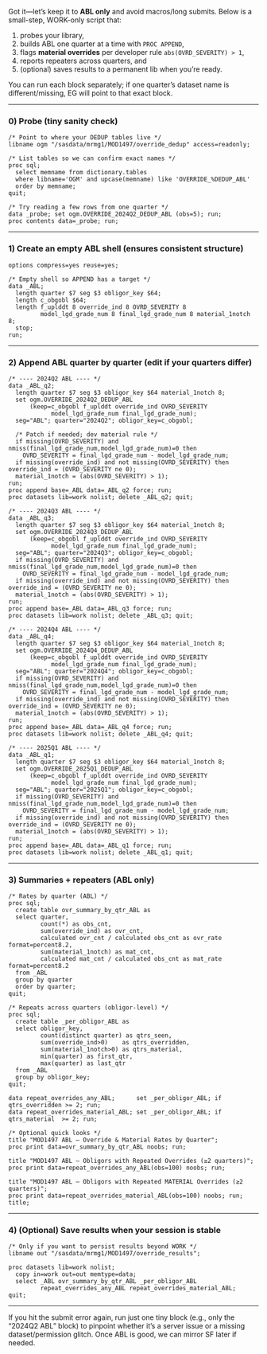Got it—let’s keep it to **ABL only** and avoid macros/long submits. Below is a small-step, WORK-only script that:

1. probes your library,
2. builds ABL one quarter at a time with `PROC APPEND`,
3. flags **material overrides** per developer rule `abs(OVRD_SEVERITY) > 1`,
4. reports repeaters across quarters, and
5. (optional) saves results to a permanent lib when you’re ready.

You can run each block separately; if one quarter’s dataset name is different/missing, EG will point to that exact block.

---

### 0) Probe (tiny sanity check)

```sas
/* Point to where your DEDUP tables live */
libname ogm "/sasdata/mrmg1/MOD1497/override_dedup" access=readonly;

/* List tables so we can confirm exact names */
proc sql; 
  select memname from dictionary.tables 
  where libname='OGM' and upcase(memname) like 'OVERRIDE_%DEDUP_ABL'
  order by memname;
quit;

/* Try reading a few rows from one quarter */
data _probe; set ogm.OVERRIDE_2024Q2_DEDUP_ABL (obs=5); run;
proc contents data=_probe; run;
```

---

### 1) Create an empty ABL shell (ensures consistent structure)

```sas
options compress=yes reuse=yes;

/* Empty shell so APPEND has a target */
data _ABL;
  length quarter $7 seg $3 obligor_key $64;
  length c_obgobl $64;
  length f_uplddt 8 override_ind 8 OVRD_SEVERITY 8 
         model_lgd_grade_num 8 final_lgd_grade_num 8 material_1notch 8;
  stop;
run;
```

---

### 2) Append ABL quarter by quarter (edit if your quarters differ)

```sas
/* ---- 2024Q2 ABL ---- */
data _ABL_q2;
  length quarter $7 seg $3 obligor_key $64 material_1notch 8;
  set ogm.OVERRIDE_2024Q2_DEDUP_ABL
      (keep=c_obgobl f_uplddt override_ind OVRD_SEVERITY
            model_lgd_grade_num final_lgd_grade_num);
  seg="ABL"; quarter="2024Q2"; obligor_key=c_obgobl;

  /* Patch if needed; dev material rule */
  if missing(OVRD_SEVERITY) and nmiss(final_lgd_grade_num,model_lgd_grade_num)=0 then
    OVRD_SEVERITY = final_lgd_grade_num - model_lgd_grade_num;
  if missing(override_ind) and not missing(OVRD_SEVERITY) then override_ind = (OVRD_SEVERITY ne 0);
  material_1notch = (abs(OVRD_SEVERITY) > 1);
run;
proc append base=_ABL data=_ABL_q2 force; run;
proc datasets lib=work nolist; delete _ABL_q2; quit;

/* ---- 2024Q3 ABL ---- */
data _ABL_q3;
  length quarter $7 seg $3 obligor_key $64 material_1notch 8;
  set ogm.OVERRIDE_2024Q3_DEDUP_ABL
      (keep=c_obgobl f_uplddt override_ind OVRD_SEVERITY
            model_lgd_grade_num final_lgd_grade_num);
  seg="ABL"; quarter="2024Q3"; obligor_key=c_obgobl;
  if missing(OVRD_SEVERITY) and nmiss(final_lgd_grade_num,model_lgd_grade_num)=0 then
    OVRD_SEVERITY = final_lgd_grade_num - model_lgd_grade_num;
  if missing(override_ind) and not missing(OVRD_SEVERITY) then override_ind = (OVRD_SEVERITY ne 0);
  material_1notch = (abs(OVRD_SEVERITY) > 1);
run;
proc append base=_ABL data=_ABL_q3 force; run;
proc datasets lib=work nolist; delete _ABL_q3; quit;

/* ---- 2024Q4 ABL ---- */
data _ABL_q4;
  length quarter $7 seg $3 obligor_key $64 material_1notch 8;
  set ogm.OVERRIDE_2024Q4_DEDUP_ABL
      (keep=c_obgobl f_uplddt override_ind OVRD_SEVERITY
            model_lgd_grade_num final_lgd_grade_num);
  seg="ABL"; quarter="2024Q4"; obligor_key=c_obgobl;
  if missing(OVRD_SEVERITY) and nmiss(final_lgd_grade_num,model_lgd_grade_num)=0 then
    OVRD_SEVERITY = final_lgd_grade_num - model_lgd_grade_num;
  if missing(override_ind) and not missing(OVRD_SEVERITY) then override_ind = (OVRD_SEVERITY ne 0);
  material_1notch = (abs(OVRD_SEVERITY) > 1);
run;
proc append base=_ABL data=_ABL_q4 force; run;
proc datasets lib=work nolist; delete _ABL_q4; quit;

/* ---- 2025Q1 ABL ---- */
data _ABL_q1;
  length quarter $7 seg $3 obligor_key $64 material_1notch 8;
  set ogm.OVERRIDE_2025Q1_DEDUP_ABL
      (keep=c_obgobl f_uplddt override_ind OVRD_SEVERITY
            model_lgd_grade_num final_lgd_grade_num);
  seg="ABL"; quarter="2025Q1"; obligor_key=c_obgobl;
  if missing(OVRD_SEVERITY) and nmiss(final_lgd_grade_num,model_lgd_grade_num)=0 then
    OVRD_SEVERITY = final_lgd_grade_num - model_lgd_grade_num;
  if missing(override_ind) and not missing(OVRD_SEVERITY) then override_ind = (OVRD_SEVERITY ne 0);
  material_1notch = (abs(OVRD_SEVERITY) > 1);
run;
proc append base=_ABL data=_ABL_q1 force; run;
proc datasets lib=work nolist; delete _ABL_q1; quit;
```

---

### 3) Summaries + repeaters (ABL only)

```sas
/* Rates by quarter (ABL) */
proc sql;
  create table ovr_summary_by_qtr_ABL as
  select quarter,
         count(*) as obs_cnt,
         sum(override_ind) as ovr_cnt,
         calculated ovr_cnt / calculated obs_cnt as ovr_rate format=percent8.2,
         sum(material_1notch) as mat_cnt,
         calculated mat_cnt / calculated obs_cnt as mat_rate format=percent8.2
  from _ABL
  group by quarter
  order by quarter;
quit;

/* Repeats across quarters (obligor-level) */
proc sql;
  create table _per_obligor_ABL as
  select obligor_key,
         count(distinct quarter) as qtrs_seen,
         sum(override_ind>0)    as qtrs_overridden,
         sum(material_1notch>0) as qtrs_material,
         min(quarter) as first_qtr,
         max(quarter) as last_qtr
  from _ABL
  group by obligor_key;
quit;

data repeat_overrides_any_ABL;      set _per_obligor_ABL; if qtrs_overridden >= 2; run;
data repeat_overrides_material_ABL; set _per_obligor_ABL; if qtrs_material  >= 2; run;

/* Optional quick looks */
title "MOD1497 ABL — Override & Material Rates by Quarter";
proc print data=ovr_summary_by_qtr_ABL noobs; run;

title "MOD1497 ABL — Obligors with Repeated Overrides (≥2 quarters)";
proc print data=repeat_overrides_any_ABL(obs=100) noobs; run;

title "MOD1497 ABL — Obligors with Repeated MATERIAL Overrides (≥2 quarters)";
proc print data=repeat_overrides_material_ABL(obs=100) noobs; run;
title;
```

---

### 4) (Optional) Save results when your session is stable

```sas
/* Only if you want to persist results beyond WORK */
libname out "/sasdata/mrmg1/MOD1497/override_results";

proc datasets lib=work nolist;
  copy in=work out=out memtype=data;
  select _ABL ovr_summary_by_qtr_ABL _per_obligor_ABL 
         repeat_overrides_any_ABL repeat_overrides_material_ABL;
quit;
```

---

If you hit the submit error again, run just one tiny block (e.g., only the “2024Q2 ABL” block) to pinpoint whether it’s a server issue or a missing dataset/permission glitch. Once ABL is good, we can mirror SF later if needed.
